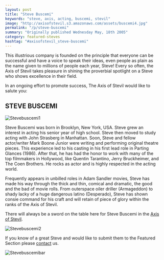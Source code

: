 ```yaml
---
layout: post
title: "Steve Buscemi"
keywords: "steve, axis, acting, buscemi, stevil"
image: "http://axisofstevil.s3.amazonaws.com/assets/buscemi4.jpg"
permalink: "/p/steve-buscemi"
summary: "Originally published Wednesday May, 18th 2005"
category: featured-steves
hashtag: "#axisofstevil_steve-buscemi"
---
```


[id_1]: http://axisofstevil.s3.amazonaws.com/assets/buscemi4.jpg "Stevebuscemi1"[id_2]: http://axisofstevil.s3.amazonaws.com/assets/buscemi3.jpg "Stevebuscemi2"[id_3]: http://axisofstevil.s3.amazonaws.com/assets/buscemimural.gif "Stevebuscemibar"
This illustrious company is founded on the principle that everyone can be successful and have a voice to speak their ideas, even people as plain as the name given to millions of people each year, Steve! Every so often, the Axis of Stevil takes pleasure in shining the proverbial spotlight on a Steve who shows excellence in their field.

In an ongoing effort to promote success, The Axis of Stevil would like to salute you:

## STEVE BUSCEMI ##

![Stevebuscemi1][id_1]

Steve Buscemi was born in Brooklyn, New York, USA. Steve grew an interest in acting his senior year of high school. Steve then moved to study acting with John Strasberg in Manhattan. Soon, Steve and fellow actor/writer Mark Boone Junior were writing and performing original theatre pieces. This experience led to his casting in his first lead role in Parting Glances (1986). After that, he has had the honor to work with many of the top filmmakers in Hollywood, like Quentin Tarantino, Jerry Bruckheimer, and The Coen Brothers. He rocks as actor and is highly respected in the acting world.

Frequently appears in unbilled roles in Adam Sandler movies, Steve has made his way through the thick and thin, comical and dramatic, the good and the bad of movie rolls. From outerspace oiler driller (Armageddon) to shady lacky of a huge dangerous latino (Desperado), Steve has shown consie command for his craft and will retain of piece of glory within the ranks of the Axis of Stevil.

There will always be a sword on the table here for Steve Buscemi in the [Axis of Stevil](/ "Axis of Stevil").

![Stevebuscemi2][id_2]

If you know of a great Steve and would like to submit them to the Featured Section please [contact](/contact) us.

![Stevebuscemibar][id_3]
